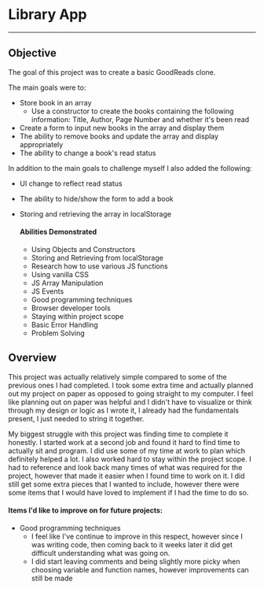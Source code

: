 # Library App

---

## Objective

The goal of this project was to create a basic GoodReads clone.

The main goals were to:

- Store book in an array
  - Use a constructor to create the books containing the following information: Title, Author, Page Number and whether it's been read
- Create a form to input new books in the array and display them
- The ability to remove books and update the array and display appropriately
- The ability to change a book's read status

In addition to the main goals to challenge myself I also added the following:

- UI change to reflect read status
- The ability to hide/show the form to add a book
- Storing and retrieving the array in localStorage

  #### Abilities Demonstrated

  - Using Objects and Constructors
  - Storing and Retrieving from localStorage
  - Research how to use various JS functions
  - Using vanilla CSS
  - JS Array Manipulation
  - JS Events
  - Good programming techniques
  - Browser developer tools
  - Staying within project scope
  - Basic Error Handling
  - Problem Solving

## Overview

This project was actually relatively simple compared to some of the previous ones I had completed. I took some extra time and actually planned out my project on paper as opposed to going straight to my computer. I feel like planning out on paper was helpful and I didn't have to visualize or think through my design or logic as I wrote it, I already had the fundamentals present, I just needed to string it together.

My biggest struggle with this project was finding time to complete it honestly. I started work at a second job and found it hard to find time to actually sit and program. I did use some of my time at work to plan which definitely helped a lot. I also worked hard to stay within the project scope. I had to reference and look back many times of what was required for the project, however that made it easier when I found time to work on it. I did still get some extra pieces that I wanted to include, however there were some items that I would have loved to implement if I had the time to do so.

#### Items I'd like to improve on for future projects:

- Good programming techniques
  - I feel like I've continue to improve in this respect, however since I was writing code, then coming back to it weeks later it did get difficult understanding what was going on.
  - I did start leaving comments and being slightly more picky when choosing variable and function names, however improvements can still be made

